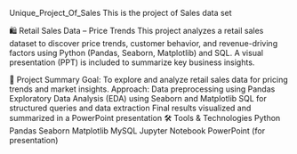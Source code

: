 Unique_Project_Of_Sales
This is the project of Sales data set

🛍️ Retail Sales Data – Price Trends
This project analyzes a retail sales dataset to discover price trends, customer behavior, and revenue-driving factors using Python (Pandas, Seaborn, Matplotlib) and SQL. A visual presentation (PPT) is included to summarize key business insights.

📌 Project Summary
Goal: To explore and analyze retail sales data for pricing trends and market insights.
Approach:
Data preprocessing using Pandas
Exploratory Data Analysis (EDA) using Seaborn and Matplotlib
SQL for structured queries and data extraction
Final results visualized and summarized in a PowerPoint presentation
🛠️ Tools & Technologies
Python
Pandas
Seaborn
Matplotlib
MySQL
Jupyter Notebook
PowerPoint (for presentation)
